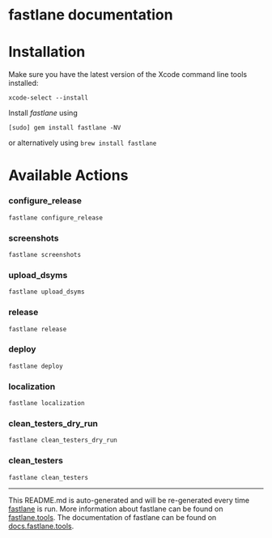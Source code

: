 fastlane documentation
================
# Installation

Make sure you have the latest version of the Xcode command line tools installed:

```
xcode-select --install
```

Install _fastlane_ using
```
[sudo] gem install fastlane -NV
```
or alternatively using `brew install fastlane`

# Available Actions
### configure_release
```
fastlane configure_release
```

### screenshots
```
fastlane screenshots
```

### upload_dsyms
```
fastlane upload_dsyms
```

### release
```
fastlane release
```

### deploy
```
fastlane deploy
```

### localization
```
fastlane localization
```

### clean_testers_dry_run
```
fastlane clean_testers_dry_run
```

### clean_testers
```
fastlane clean_testers
```


----

This README.md is auto-generated and will be re-generated every time [fastlane](https://fastlane.tools) is run.
More information about fastlane can be found on [fastlane.tools](https://fastlane.tools).
The documentation of fastlane can be found on [docs.fastlane.tools](https://docs.fastlane.tools).
